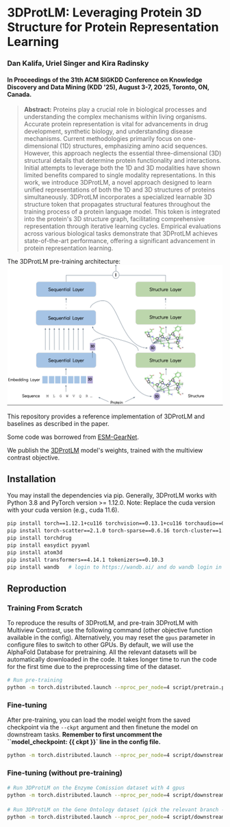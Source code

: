 # 3DProtLM: Leveraging Protein 3D Structure for Protein Representation Learning

### Dan Kalifa, Uriel Singer and Kira Radinsky

#### In Proceedings of the 31th ACM SIGKDD Conference on Knowledge Discovery and Data Mining (KDD '25), August 3-7, 2025, Toronto, ON, Canada.

> **Abstract:** Proteins play a crucial role in biological processes and understanding the complex mechanisms within living organisms. Accurate protein representation is vital for advancements in drug development, synthetic biology, and understanding disease mechanisms. Current methodologies primarily focus on one-dimensional (1D) structures, emphasizing amino acid sequences. However, this approach neglects the essential three-dimensional (3D) structural details that determine protein functionality and interactions. Initial attempts to leverage both the 1D and 3D modalities have shown limited benefits compared to single modality representations.
In this work, we introduce 3DProtLM, a novel approach designed to learn unified representations of both the 1D and 3D structures of proteins simultaneously. 3DProtLM incorporates a specialized learnable 3D structure token that propagates structural features throughout the training process of a protein language model. This token is integrated into the protein's 3D structure graph, facilitating comprehensive representation through iterative learning cycles. Empirical evaluations across various biological tasks demonstrate that 3DProtLM achieves state-of-the-art performance, offering a significant advancement in protein representation learning.

The 3DProtLM pre-training architecture:
![IMAGE_DESCRIPTION](asset/3DProtLM.png)

This repository provides a reference implementation of 3DProtLM and baselines as described in the paper.

Some code was borrowed from [ESM-GearNet](https://github.com/DeepGraphLearning/ESM-GearNet).

We publish the [3DProtLM](TBD-URL) model's weights, trained with the multiview contrast objective.


## Installation

You may install the dependencies via pip. Generally, 3DProtLM works
with Python 3.8 and PyTorch version >= 1.12.0. 
Note: Replace the cuda version with your cuda version (e.g., cuda 11.6).

```bash
pip install torch==1.12.1+cu116 torchvision==0.13.1+cu116 torchaudio==0.12.1 --extra-index-url https://download.pytorch.org/whl/cu116
pip install torch-scatter==2.1.0 torch-sparse==0.6.16 torch-cluster==1.6.0 torch-spline-conv==1.2.1 torch-geometric==2.2.0 -f https://data.pyg.org/whl/torch-1.12.1+cu116.html
pip install torchdrug
pip install easydict pyyaml
pip install atom3d
pip install transformers==4.14.1 tokenizers==0.10.3
pip install wandb   # login to https://wandb.ai/ and do wandb login in your terminal
```

## Reproduction

### Training From Scratch

To reproduce the results of 3DProtLM, and pre-train 3DProtLM with Multiview Contrast, use the following command (other objective function available in the config).
Alternatively, you may reset the `gpus` parameter in configure files to switch to other GPUs.
By default, we will use the AlphaFold Database for pretraining.
All the relevant datasets will be automatically downloaded in the code. 
It takes longer time to run the code for the first time due to the preprocessing time of the dataset.

```bash
# Run pre-training
python -m torch.distributed.launch --nproc_per_node=4 script/pretrain.py -c config/pretrain/mc_esm_gearnet.yaml
```

### Fine-tuning

After pre-training, you can load the model weight from the saved checkpoint via the `--ckpt` argument and then finetune the model on downstream tasks.
**Remember to first uncomment the ``model_checkpoint: {{ ckpt }}` line in the config file.**

```bash
python -m torch.distributed.launch --nproc_per_node=4 script/downstream.py -c config/EC/3d_esm_gearnet.yaml --ckpt <path_to_your_model>
```

### Fine-tuning (without pre-training)

```bash
# Run 3DProtLM on the Enzyme Comission dataset with 4 gpus
python -m torch.distributed.launch --nproc_per_node=4 script/downstream.py -c config/EC/3d_esm_gearnet.yaml

# Run 3DProtLM on the Gene Ontology dataset (pick the relevant branch - MF / BP / CC)
python -m torch.distributed.launch --nproc_per_node=4 script/downstream.py -c config/GO/3d_esm_gearnet.yaml --branch MF
```
